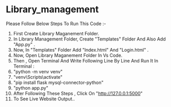 # Library_management

Please Follow Below Steps To Run This Code :-

1. First Create Library Maganement Folder.
2. In Library Management Folder, Create "Templates" Folder And Also Add "App.py" .
3. Now, In "Templates" Folder Add "Index.html" And "Login.html" .
4. Now, Open Library Maganement Folder In Vs Code.
5. Then , Open Terminal And Write Following Line By Line And Run It In Terminal :
6. "python -m venv venv"
7. "venv\Scripts\activate"
8. "pip install flask mysql-connector-python"
9. "python app.py"
10. After Following These Steps , Click On "http://127.0.0.1:5000"
11. To See Live Website Output..

